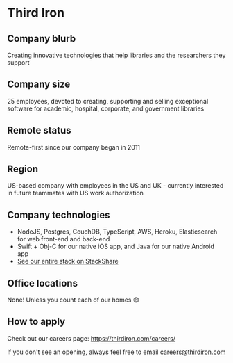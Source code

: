 # Third Iron

## Company blurb

Creating innovative technologies that help libraries and the researchers they support

## Company size

25 employees, devoted to creating, supporting and selling exceptional software for academic, hospital, corporate, and government libraries

## Remote status

Remote-first since our company began in 2011

## Region

US-based company with employees in the US and UK - currently interested in future teammates with US work authorization

## Company technologies

* NodeJS, Postgres, CouchDB, TypeScript, AWS, Heroku, Elasticsearch for web front-end and back-end
* Swift + Obj-C for our native iOS app, and Java for our native Android app
* [See our entire stack on StackShare](https://stackshare.io/third-iron/third-iron)

## Office locations

None! Unless you count each of our homes :blush:

## How to apply

Check out our careers page: https://thirdiron.com/careers/

If you don't see an opening, always feel free to email careers@thirdiron.com
